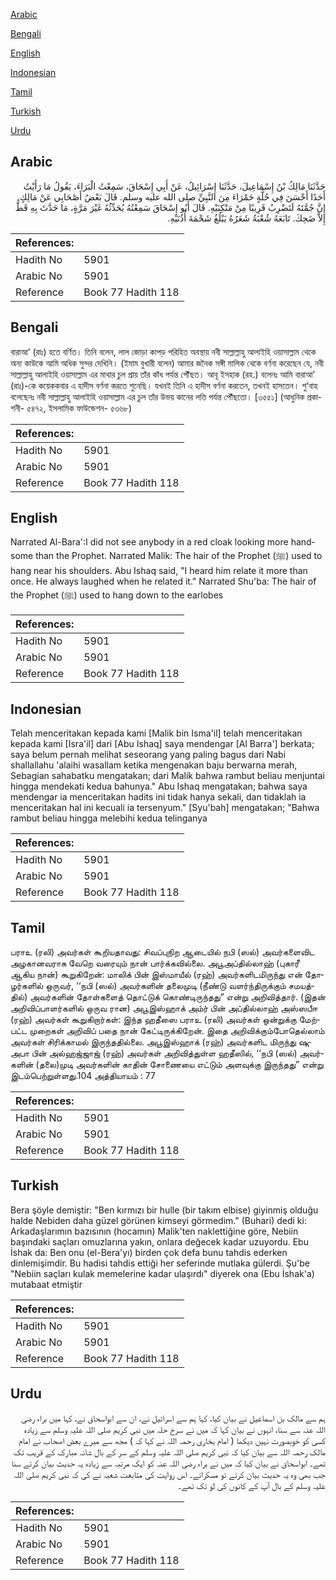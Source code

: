 [Arabic](#arabic)

[Bengali](#bengali)

[English](#english)

[Indonesian](#indonesian)

[Tamil](#tamil)

[Turkish](#turkish)

[Urdu](#urdu)

## Arabic


<div dir="rtl" lang="ar" style={{fontSize:'larger',backgroundColor:'#f8f9fa',padding:20}}>
حَدَّثَنَا مَالِكُ بْنُ إِسْمَاعِيلَ، حَدَّثَنَا إِسْرَائِيلُ، عَنْ أَبِي إِسْحَاقَ، سَمِعْتُ الْبَرَاءَ، يَقُولُ مَا رَأَيْتُ أَحَدًا أَحْسَنَ فِي حُلَّةٍ حَمْرَاءَ مِنَ النَّبِيِّ صلى الله عليه وسلم‏.‏ قَالَ بَعْضُ أَصْحَابِي عَنْ مَالِكٍ إِنَّ جُمَّتَهُ لَتَضْرِبُ قَرِيبًا مِنْ مَنْكِبَيْهِ‏.‏ قَالَ أَبُو إِسْحَاقَ سَمِعْتُهُ يُحَدِّثُهُ غَيْرَ مَرَّةٍ، مَا حَدَّثَ بِهِ قَطُّ إِلاَّ ضَحِكَ‏.‏ تَابَعَهُ شُعْبَةُ شَعَرُهُ يَبْلُغُ شَحْمَةَ أُذُنَيْهِ‏.‏
</div>
<div style={{backgroundColor:'#f8f9fa',padding:20, marginBottom: 10}}><table> <thead> <tr> <th>References:</th> <th></th> </tr> </thead> <tbody><tr><td>Hadith No</td><td>5901</td></tr><tr><td>Arabic No</td><td>5901</td></tr><tr><td>Reference</td><td>Book 77 Hadith 118</td></tr></tbody></table></div>

## Bengali


<div dir="ltr" lang="bn" style={{fontSize:'larger',backgroundColor:'#f8f9fa',padding:20}}>
বারাআ’ (রাঃ) হতে বর্ণিত। তিনি বলেন, লাল জোড়া কাপড় পরিহিত অবস্থায় নবী সাল্লাল্লাহু আলাইহি ওয়াসাল্লাম থেকে অন্য কাউকে আমি অধিক সুন্দর দেখিনি। (ইমাম বুখারী বলেন) আমার জনৈক সঙ্গী মালিক থেকে বর্ণনা করেছেন যে, নবী সাল্লাল্লাহু আলাইহি ওয়াসাল্লাম এর মাথার চুল প্রায় তাঁর কাঁধ পর্যন্ত পৌঁছত। আবূ ইসহাক (রহ.) বলেনঃ আমি বারাআ’ (রাঃ)-কে কয়েককবার এ হাদীস বর্ণনা করতে শুনেছি। যখনই তিনি এ হাদীস বর্ণনা করতেন, তখনই হাসতেন। শু‘বাহ বলেছেনঃ নবী সাল্লাল্লাহু আলাইহি ওয়াসাল্লাম এর চুল তাঁর উভয় কানের লতি পর্যন্ত পৌঁছতো। [৩৫৫১] (আধুনিক প্রকাশনী- ৫৪৭২, ইসলামিক ফাউন্ডেশন- ৫৩৬৮)
</div>
<div style={{backgroundColor:'#f8f9fa',padding:20, marginBottom: 10}}><table> <thead> <tr> <th>References:</th> <th></th> </tr> </thead> <tbody><tr><td>Hadith No</td><td>5901</td></tr><tr><td>Arabic No</td><td>5901</td></tr><tr><td>Reference</td><td>Book 77 Hadith 118</td></tr></tbody></table></div>

## English


<div dir="ltr" lang="en" style={{fontSize:'larger',backgroundColor:'#f8f9fa',padding:20}}>
Narrated Al-Bara':I did not see anybody in a red cloak looking more handsome than the Prophet. Narrated Malik: The hair of the Prophet (ﷺ) used to hang near his shoulders. Abu Ishaq said, "I heard him relate it more than once. He always laughed when he related it." Narrated Shu'ba: The hair of the Prophet (ﷺ) used to hang down to the earlobes
</div>
<div style={{backgroundColor:'#f8f9fa',padding:20, marginBottom: 10}}><table> <thead> <tr> <th>References:</th> <th></th> </tr> </thead> <tbody><tr><td>Hadith No</td><td>5901</td></tr><tr><td>Arabic No</td><td>5901</td></tr><tr><td>Reference</td><td>Book 77 Hadith 118</td></tr></tbody></table></div>

## Indonesian


<div dir="ltr" lang="id" style={{fontSize:'larger',backgroundColor:'#f8f9fa',padding:20}}>
Telah menceritakan kepada kami [Malik bin Isma'il] telah menceritakan kepada kami [Isra'il] dari [Abu Ishaq] saya mendengar [Al Barra'] berkata; saya belum pernah melihat seseorang yang paling bagus dari Nabi shallallahu 'alaihi wasallam ketika mengenakan baju berwarna merah, Sebagian sahabatku mengatakan; dari Malik bahwa rambut beliau menjuntai hingga mendekati kedua bahunya." Abu Ishaq mengatakan; bahwa saya mendengar ia menceritakan hadits ini tidak hanya sekali, dan tidaklah ia menceritakan hal ini kecuali ia tersenyum." [Syu'bah] mengatakan; "Bahwa rambut beliau hingga melebihi kedua telinganya
</div>
<div style={{backgroundColor:'#f8f9fa',padding:20, marginBottom: 10}}><table> <thead> <tr> <th>References:</th> <th></th> </tr> </thead> <tbody><tr><td>Hadith No</td><td>5901</td></tr><tr><td>Arabic No</td><td>5901</td></tr><tr><td>Reference</td><td>Book 77 Hadith 118</td></tr></tbody></table></div>

## Tamil


<div dir="ltr" lang="ta" style={{fontSize:'larger',backgroundColor:'#f8f9fa',padding:20}}>
பராஉ (ரலி) அவர்கள் கூறியதாவது: சிவப்புநிற ஆடையில் நபி (ஸல்) அவர்களைவிட அழகானவராக வேறெ வரையும் நான் பார்க்கவில்லை. அபூஅப்தில்லாஹ் (புகாரீ ஆகிய நான்) கூறுகிறேன்: மாலிக் பின் இஸ்மாயீல் (ரஹ்) அவர்களிடமிருந்து என் தோழர்களில் ஒருவர், ‘‘நபி (ஸல்) அவர்களின் தலைமுடி (நீண்டு வளர்ந்திருக்கும் சமயத்தில்) அவர்களின் தோள்களைத் தொட்டுக் கொண்டிருந்தது” என்று அறிவித்தார். (இதன் அறிவிப்பாளர்களில் ஒருவ ரான) அபூஇஸ்ஹாக் அம்ர் பின் அப்தில்லாஹ் அஸ்ஸபீஈ (ரஹ்) அவர்கள் கூறுகிறார்கள்: இந்த ஹதீஸை பராஉ (ரலி) அவர்கள் ஒன்றுக்கு மேற்பட்ட முறைகள் அறிவிப் பதை நான் கேட்டிருக்கிறேன். இதை அறிவிக்கும்போதெல்லாம் அவர்கள் சிரிக்காமல் இருந்ததில்லை. அபூஇஸ்ஹாக் (ரஹ்) அவர்களிட மிருந்து ஷுஅபா பின் அல்ஹஜ்ஜாஜ் (ரஹ்) அவர்கள் அறிவித்துள்ள ஹதீஸில், ‘‘நபி (ஸல்) அவர்களின் (தலை)முடி அவர்களின் காதின் சோணையை எட்டும் அளவுக்கு இருந்தது” என்று இடம்பெற்றுள்ளது.104 அத்தியாயம் : 77
</div>
<div style={{backgroundColor:'#f8f9fa',padding:20, marginBottom: 10}}><table> <thead> <tr> <th>References:</th> <th></th> </tr> </thead> <tbody><tr><td>Hadith No</td><td>5901</td></tr><tr><td>Arabic No</td><td>5901</td></tr><tr><td>Reference</td><td>Book 77 Hadith 118</td></tr></tbody></table></div>

## Turkish


<div dir="ltr" lang="tr" style={{fontSize:'larger',backgroundColor:'#f8f9fa',padding:20}}>
Bera şöyle demiştir: "Ben kırmızı bir hulle (bir takım elbise) giyinmiş olduğu halde Nebiden daha güzel görünen kimseyi görmedim." (Buhari) dedi ki: Arkadaşlarımın bazısının (hocamın) Malik'ten naklettiğine göre, Nebiin başındaki saçları omuzlarına yakın, onlara değecek kadar uzuyordu. Ebu İshak da: Ben onu (el-Bera'yı) birden çok defa bunu tahdis ederken dinlemişimdir. Bu hadisi tahdis ettiği her seferinde mutlaka gülerdi. Şu'be "Nebiin saçları kulak memelerine kadar ulaşırdı" diyerek ona (Ebu İshak'a) mutabaat etmiştir
</div>
<div style={{backgroundColor:'#f8f9fa',padding:20, marginBottom: 10}}><table> <thead> <tr> <th>References:</th> <th></th> </tr> </thead> <tbody><tr><td>Hadith No</td><td>5901</td></tr><tr><td>Arabic No</td><td>5901</td></tr><tr><td>Reference</td><td>Book 77 Hadith 118</td></tr></tbody></table></div>

## Urdu


<div dir="rtl" lang="ur" style={{fontSize:'larger',backgroundColor:'#f8f9fa',padding:20}}>
ہم سے مالک بن اسماعیل نے بیان کیا، کہا ہم سے اسرائیل نے، ان سے ابواسحاق نے، کہا میں براء رضی اللہ عنہ سے سنا، انہوں نے بیان کہا کہ میں نے سرخ حلہ میں نبی کریم صلی اللہ علیہ وسلم سے زیادہ کسی کو خوبصورت نہیں دیکھا ( امام بخاری رحمہ اللہ نے کہا کہ ) مجھ سے میرے بعض اصحاب نے امام مالک رحمہ اللہ سے بیان کیا کہ نبی کریم صلی اللہ علیہ وسلم کے سر کے بال شانہ مبارک کے قریب تک تھے۔ ابواسحاق نے بیان کیا کہ میں نے براء رضی اللہ عنہ کو ایک مرتبہ سے زیادہ یہ حدیث بیان کرتے سنا جب بھی وہ یہ حدیث بیان کرتے تو مسکراتے۔ اس روایت کی متابعت شعبہ نے کی کہ نبی کریم صلی اللہ علیہ وسلم کے بال آپ کے کانوں کی لو تک تھے۔
</div>
<div style={{backgroundColor:'#f8f9fa',padding:20, marginBottom: 10}}><table> <thead> <tr> <th>References:</th> <th></th> </tr> </thead> <tbody><tr><td>Hadith No</td><td>5901</td></tr><tr><td>Arabic No</td><td>5901</td></tr><tr><td>Reference</td><td>Book 77 Hadith 118</td></tr></tbody></table></div>